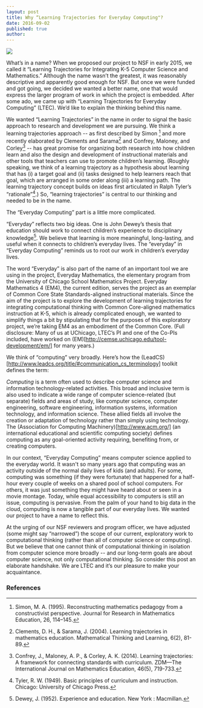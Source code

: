 ```yaml
---
layout: post
title: Why “Learning Trajectories for Everyday Computing"?
date: 2016-09-02
published: true
author: 
---
```


![](https://googledrive.com/host/0B3XzcKIiWyccNXdGbDVqNVZCTm8/images/BlogPost7-Image1.png)

What’s in a name? When we proposed our project to NSF in early 2015, we called it “Learning Trajectories for Integrating K-5 Computer Science and Mathematics.” Although the name wasn’t the greatest, it was reasonably descriptive and apparently good enough for NSF. But once we were funded and got going, we decided we wanted a better name, one that would express the larger program of work in which the project is embedded. After some ado, we came up with “Learning Trajectories for Everyday Computing” (LTEC). We’d like to explain the thinking behind this name.

<!--excerpt-->

We wanted “Learning Trajectories” in the name in order to signal the basic approach to research and development we are pursuing. We think a learning trajectories approach -- as first described by Simon
[^fn-simon-1995] and more recently elaborated by Clements and Sarama[^fn-clements-2004] and Confrey, Maloney, and Corley[^fn-confrey-2014] -- has great promise for organizing both research into how children learn and also the design and development of instructional materials and other tools that teachers can use to promote children’s learning. (Roughly speaking, we think of a learning trajectory as a hypothesis about learning that has (i) a target goal and (ii) tasks designed to help learners reach that goal, which are arranged in some order along (iii) a learning path. The learning trajectory concept builds on ideas first articulated in Ralph Tyler’s “rationale”[^fn-tyler-1949].) So, “learning trajectories” is central to our thinking and needed to be in the name.

The “Everyday Computing” part is a little more complicated. 

“Everyday” reflects two big ideas. One is John Dewey’s thesis that education should work to connect children’s experience to disciplinary knowledge[^fn-dewey-1952]. We believe that learning is more meaningful, long-lasting, and useful when it connects to children’s everyday lives. The “everyday” in “Everyday Computing” reminds us to root our work in children’s everyday lives.

The word “Everyday” is also part of the name of an important tool we are using in the project, Everyday Mathematics, the elementary program from the University of Chicago School Mathematics Project. Everyday Mathematics 4 (EM4), the current edition, serves the project as an exemplar of Common Core State Standards-aligned instructional materials. Since the aim of the project is to explore the development of learning trajectories for integrating computational thinking with Common Core-aligned mathematics instruction at K-5, which is already complicated enough, we wanted to simplify things a bit by stipulating that for the purposes of this exploratory project, we’re taking EM4 as an embodiment of the Common Core. (Full disclosure: Many of us at UChicago, LTEC’s PI and one of the Co-PIs included, have worked on (EM)[http://cemse.uchicago.edu/tool-development/em/] for many years.)

We think of “computing”  very broadly. Here’s how the (LeadCS)[http://www.leadcs.org/title/#communication_cs_terminology] toolkit defines the term:

*Computing* is a term often used to describe computer science and information technology-related activities. This broad and inclusive term is also used to indicate a wide range of computer science-related (but separate) fields and areas of study, like computer science, computer engineering, software engineering, information systems, information technology, and information science. These allied fields all involve the creation or adaptation of technology rather than simply using technology. The (Association for Computing Machinery)[http://www.acm.org/] (an international educational and scientific computing society) defines computing as any goal-oriented activity requiring, benefiting from, or creating computers.

In our context, “Everyday Computing” means computer science applied to the everyday world.  It wasn't so many years ago that computing was an activity outside of the normal daily lives of kids (and adults).  For some, computing was something (if they were fortunate) that happened for a half-hour every couple of weeks on a shared pool of school computers.  For others, it was just something they might have heard about or seen in a movie montage.  Today, while equal accessibility to computers is still an issue, computing is pervasive.  From the palm of your hand to big data in the cloud, computing is now a tangible part of our everyday lives.  We wanted our project to have a name to reflect this.

At the urging of our NSF reviewers and program officer, we have adjusted (some might say “narrowed”) the scope of our current, exploratory work to computational thinking (rather than all of computer science or computing). But we believe that one cannot think of computational thinking in isolation from computer science more broadly -- and our long-term goals are about computer science, not only computational thinking. So consider this post an elaborate handshake. We are LTEC and it’s our pleasure to make your acquaintance.


### References ###

[^fn-clements-2004]:Clements, D. H., & Sarama, J. (2004). Learning trajectories in mathematics education. Mathematical Thinking and Learning, 6(2), 81-89.

[^fn-confrey-2014]:Confrey, J., Maloney, A. P., & Corley, A. K. (2014). Learning trajectories: A framework for connecting standards with curriculum. ZDM—The International Journal on Mathematics Education, 46(5), 719-733.

[^fn-dewey-1952]:Dewey, J. (1952). Experience and education. New York : Macmillan.

[^fn-outlier-2015]:Outlier Research & Evaluation. (2015). “Terminology” in LeadCS.org: A toolkit for K-12 teachers, administrators and other stakeholders.  University of Chicago. Downloaded August 23, 2016 from http://www.leadcs.org/title/#communication_cs_terminology.

[^fn-simon-1995]:Simon, M. A. (1995). Reconstructing mathematics pedagogy from a constructivist perspective. Journal for Research in Mathematics Education, 26, 114–145.

[^fn-tyler-1949]:Tyler, R. W. (1949). Basic principles of curriculum and instruction. Chicago: University of Chicago Press.
